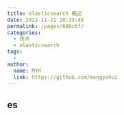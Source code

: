```yaml
---
title: elasticsearch 概述
date: 2022-11-21 20:33:45
permalink: /pages/680c6f/
categories:
  - 技术
  - elasticsearch
tags:
  - 
author: 
  name: MYH
  link: https://github.com/mengyahui
---
```


## es